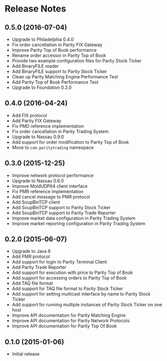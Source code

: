 Release Notes
=============


0.5.0 (2016-07-04)
------------------

- Upgrade to Philadelphia 0.4.0
- Fix order cancellation in Parity FIX Gateway
- Improve Parity Top of Book performance
- Rename order accessor in Parity Top of Book
- Provide two example configuration files for Parity Stock Ticker
- Add BinaryFILE reader
- Add BinaryFILE support to Parity Stock Ticker
- Clean up Parity Matching Engine Performance Test
- Add Parity Top of Book Performance Test
- Upgrade to Foundation 0.2.0


0.4.0 (2016-04-24)
------------------

- Add FIX protocol
- Add Parity FIX Gateway
- Fix PMD reference implementation
- Fix order cancellation in Parity Trading System
- Upgrade to Nassau 0.9.0
- Add support for order modification to Parity Top of Book
- Move to `com.paritytrading` namespace


0.3.0 (2015-12-25)
------------------

- Improve network protocol performance
- Upgrade to Nassau 0.6.0
- Improve MoldUDP64 client interface
- Fix PMR reference implementation
- Add cancel message to PMR protocol
- Add SoupBinTCP client
- Add SoupBinTCP support to Parity Stock Ticker
- Add SoupBinTCP support to Parity Trade Reporter
- Improve market data configuration in Parity Trading System
- Improve market reporting configuration in Parity Trading System


0.2.0 (2015-06-07)
------------------

- Upgrade to Java 8
- Add PMR protocol
- Add support for login to Parity Terminal Client
- Add Parity Trade Reporter
- Add support for execution with price to Parity Top of Book
- Add support for accessing orders to Parity Top of Book
- Add TAQ file format
- Add support for TAQ file format to Parity Stock Ticker
- Add support for setting multicast interface by name to Parity Stock Ticker
- Add support for running multiple instances of Parity Stock Ticker on one host
- Improve API documentation for Parity Matching Engine
- Improve API documentation for Parity Network Protocols
- Improve API documentation for Parity Top Of Book


0.1.0 (2015-01-06)
------------------

- Initial release
